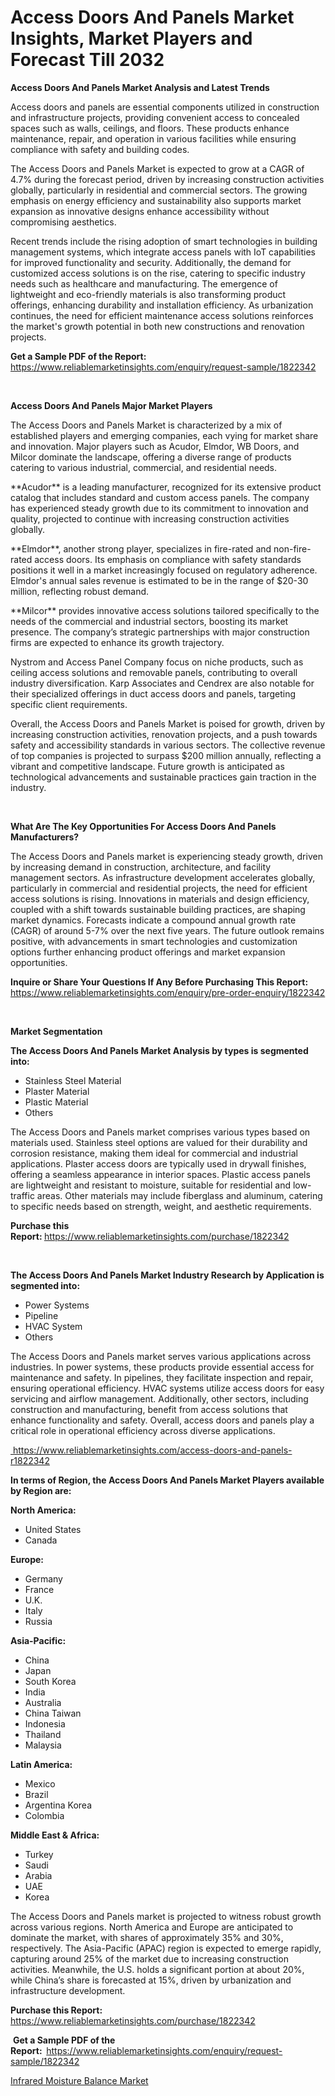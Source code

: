 <p><h1>Access Doors And Panels Market Insights, Market Players and Forecast Till 2032</h1></p><p><strong>Access Doors And Panels Market Analysis and Latest Trends</strong></p>
<p><p>Access doors and panels are essential components utilized in construction and infrastructure projects, providing convenient access to concealed spaces such as walls, ceilings, and floors. These products enhance maintenance, repair, and operation in various facilities while ensuring compliance with safety and building codes.</p><p>The Access Doors and Panels Market is expected to grow at a CAGR of 4.7% during the forecast period, driven by increasing construction activities globally, particularly in residential and commercial sectors. The growing emphasis on energy efficiency and sustainability also supports market expansion as innovative designs enhance accessibility without compromising aesthetics.</p><p>Recent trends include the rising adoption of smart technologies in building management systems, which integrate access panels with IoT capabilities for improved functionality and security. Additionally, the demand for customized access solutions is on the rise, catering to specific industry needs such as healthcare and manufacturing. The emergence of lightweight and eco-friendly materials is also transforming product offerings, enhancing durability and installation efficiency. As urbanization continues, the need for efficient maintenance access solutions reinforces the market's growth potential in both new constructions and renovation projects.</p></p>
<p><strong>Get a Sample PDF of the Report:&nbsp;</strong> <a href="https://www.reliablemarketinsights.com/enquiry/request-sample/1822342?utm_campaign=1558&utm_medium=2&utm_source=Github&utm_content=ia&utm_term=18022025&utm_id=access-doors-and-panels">https://www.reliablemarketinsights.com/enquiry/request-sample/1822342</a></p>
<p>&nbsp;</p>
<p><strong>Access Doors And Panels Major Market Players</strong></p>
<p><p>The Access Doors and Panels Market is characterized by a mix of established players and emerging companies, each vying for market share and innovation. Major players such as Acudor, Elmdor, WB Doors, and Milcor dominate the landscape, offering a diverse range of products catering to various industrial, commercial, and residential needs.</p><p>**Acudor** is a leading manufacturer, recognized for its extensive product catalog that includes standard and custom access panels. The company has experienced steady growth due to its commitment to innovation and quality, projected to continue with increasing construction activities globally.</p><p>**Elmdor**, another strong player, specializes in fire-rated and non-fire-rated access doors. Its emphasis on compliance with safety standards positions it well in a market increasingly focused on regulatory adherence. Elmdor's annual sales revenue is estimated to be in the range of $20-30 million, reflecting robust demand.</p><p>**Milcor** provides innovative access solutions tailored specifically to the needs of the commercial and industrial sectors, boosting its market presence. The company’s strategic partnerships with major construction firms are expected to enhance its growth trajectory.</p><p>Nystrom and Access Panel Company focus on niche products, such as ceiling access solutions and removable panels, contributing to overall industry diversification. Karp Associates and Cendrex are also notable for their specialized offerings in duct access doors and panels, targeting specific client requirements.</p><p>Overall, the Access Doors and Panels Market is poised for growth, driven by increasing construction activities, renovation projects, and a push towards safety and accessibility standards in various sectors. The collective revenue of top companies is projected to surpass $200 million annually, reflecting a vibrant and competitive landscape. Future growth is anticipated as technological advancements and sustainable practices gain traction in the industry.</p></p>
<p>&nbsp;</p>
<p><strong>What Are The Key Opportunities For Access Doors And Panels Manufacturers?</strong></p>
<p><p>The Access Doors and Panels market is experiencing steady growth, driven by increasing demand in construction, architecture, and facility management sectors. As infrastructure development accelerates globally, particularly in commercial and residential projects, the need for efficient access solutions is rising. Innovations in materials and design efficiency, coupled with a shift towards sustainable building practices, are shaping market dynamics. Forecasts indicate a compound annual growth rate (CAGR) of around 5-7% over the next five years. The future outlook remains positive, with advancements in smart technologies and customization options further enhancing product offerings and market expansion opportunities.</p></p>
<p><strong>Inquire or Share Your Questions If Any Before Purchasing This Report:</strong> <a href="https://www.reliablemarketinsights.com/enquiry/pre-order-enquiry/1822342?utm_campaign=1558&utm_medium=2&utm_source=Github&utm_content=ia&utm_term=18022025&utm_id=access-doors-and-panels">https://www.reliablemarketinsights.com/enquiry/pre-order-enquiry/1822342</a></p>
<p>&nbsp;</p>
<p><strong>Market Segmentation</strong></p>
<p><strong>The Access Doors And Panels Market Analysis by types is segmented into:</strong></p>
<p><ul><li>Stainless Steel Material</li><li>Plaster Material</li><li>Plastic Material</li><li>Others</li></ul></p>
<p><p>The Access Doors and Panels market comprises various types based on materials used. Stainless steel options are valued for their durability and corrosion resistance, making them ideal for commercial and industrial applications. Plaster access doors are typically used in drywall finishes, offering a seamless appearance in interior spaces. Plastic access panels are lightweight and resistant to moisture, suitable for residential and low-traffic areas. Other materials may include fiberglass and aluminum, catering to specific needs based on strength, weight, and aesthetic requirements.</p></p>
<p><strong>Purchase this Report:&nbsp;</strong><a href="https://www.reliablemarketinsights.com/purchase/1822342?utm_campaign=1558&utm_medium=2&utm_source=Github&utm_content=ia&utm_term=18022025&utm_id=access-doors-and-panels">https://www.reliablemarketinsights.com/purchase/1822342</a></p>
<p>&nbsp;</p>
<p><strong>The Access Doors And Panels Market Industry Research by Application is segmented into:</strong></p>
<p><ul><li>Power Systems</li><li>Pipeline</li><li>HVAC System</li><li>Others</li></ul></p>
<p><p>The Access Doors and Panels market serves various applications across industries. In power systems, these products provide essential access for maintenance and safety. In pipelines, they facilitate inspection and repair, ensuring operational efficiency. HVAC systems utilize access doors for easy servicing and airflow management. Additionally, other sectors, including construction and manufacturing, benefit from access solutions that enhance functionality and safety. Overall, access doors and panels play a critical role in operational efficiency across diverse applications.</p></p>
<p><a href="https://www.reliablemarketinsights.com/access-doors-and-panels-r1822342?utm_campaign=1558&utm_medium=2&utm_source=Github&utm_content=ia&utm_term=18022025&utm_id=access-doors-and-panels">&nbsp;https://www.reliablemarketinsights.com/access-doors-and-panels-r1822342</a></p>
<p><strong>In terms of Region, the Access Doors And Panels Market Players available by Region are:</strong></p>
<p>
    <p> <strong> North America: </strong>
        <ul>
            <li>United States</li>
            <li>Canada</li>
        </ul>
        </p> 
    <p> <strong> Europe: </strong>
        <ul>
            <li>Germany</li>
            <li>France</li>
            <li>U.K.</li>
            <li>Italy</li>
            <li>Russia</li>
        </ul>
        </p> 
    <p> <strong> Asia-Pacific: </strong>
        <ul>
            <li>China</li>
            <li>Japan</li>
            <li>South Korea</li>
            <li>India</li>
            <li>Australia</li>
            <li>China Taiwan</li>
            <li>Indonesia</li>
            <li>Thailand</li>
            <li>Malaysia</li>
        </ul>
        </p> 
    <p> <strong> Latin America: </strong>
        <ul>
            <li>Mexico</li>
            <li>Brazil</li>
            <li>Argentina Korea</li>
            <li>Colombia</li>
        </ul>
        </p> 
    <p> <strong> Middle East & Africa: </strong>
        <ul>
            <li>Turkey</li>
            <li>Saudi</li>
            <li>Arabia</li>
            <li>UAE</li>
            <li>Korea</li>
        </ul>
    </p>
    </p>
<p><p>The Access Doors and Panels market is projected to witness robust growth across various regions. North America and Europe are anticipated to dominate the market, with shares of approximately 35% and 30%, respectively. The Asia-Pacific (APAC) region is expected to emerge rapidly, capturing around 25% of the market due to increasing construction activities. Meanwhile, the U.S. holds a significant portion at about 20%, while China’s share is forecasted at 15%, driven by urbanization and infrastructure development.</p></p>
<p><strong>Purchase this Report: </strong><a href="https://www.reliablemarketinsights.com/purchase/1822342?utm_campaign=1558&utm_medium=2&utm_source=Github&utm_content=ia&utm_term=18022025&utm_id=access-doors-and-panels">https://www.reliablemarketinsights.com/purchase/1822342</a></p>
<p>&nbsp;<strong>Get a Sample PDF of the Report:&nbsp;&nbsp;</strong><a href="https://www.reliablemarketinsights.com/enquiry/request-sample/1822342?utm_campaign=1558&utm_medium=2&utm_source=Github&utm_content=ia&utm_term=18022025&utm_id=access-doors-and-panels">https://www.reliablemarketinsights.com/enquiry/request-sample/1822342</a></p>
<p><strong></strong></p>
<p><p><a href="https://github.com/willjis/Market-Research-Report-List-1/blob/main/infrared-moisture-balance-market.md?utm_campaign=1558&utm_medium=2&utm_source=Github&utm_content=ia&utm_term=18022025&utm_id=access-doors-and-panels">Infrared Moisture Balance Market</a></p></p>